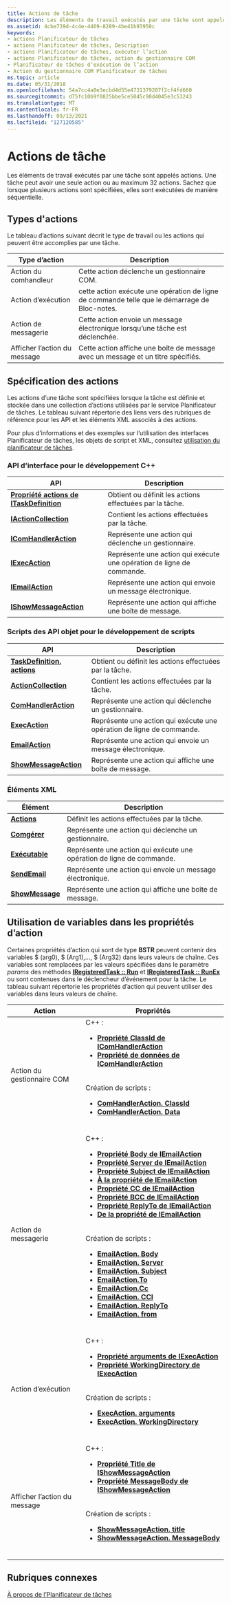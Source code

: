 ```yaml
---
title: Actions de tâche
description: Les éléments de travail exécutés par une tâche sont appelés actions. Une tâche peut avoir une seule action ou au maximum 32 actions. Sachez que lorsque plusieurs actions sont spécifiées, elles sont exécutées de manière séquentielle.
ms.assetid: 4cbe739d-4c4e-4469-8289-4be41b93950c
keywords:
- actions Planificateur de tâches
- actions Planificateur de tâches, Description
- actions Planificateur de tâches, exécuter l’action
- actions Planificateur de tâches, action du gestionnaire COM
- Planificateur de tâches d’exécution de l’action
- Action du gestionnaire COM Planificateur de tâches
ms.topic: article
ms.date: 05/31/2018
ms.openlocfilehash: 54a7cc4a0e3ecbd4d55e4731379287f2cf4fd660
ms.sourcegitcommit: d75fc10b9f0825bbe5ce5045c90d4045e3c53243
ms.translationtype: MT
ms.contentlocale: fr-FR
ms.lasthandoff: 09/13/2021
ms.locfileid: "127120585"
---
```

# <a name="task-actions"></a>Actions de tâche

Les éléments de travail exécutés par une tâche sont appelés actions. Une tâche peut avoir une seule action ou au maximum 32 actions. Sachez que lorsque plusieurs actions sont spécifiées, elles sont exécutées de manière séquentielle.

## <a name="types-of-actions"></a>Types d'actions

Le tableau d’actions suivant décrit le type de travail ou les actions qui peuvent être accomplies par une tâche.

| Type d’action      | Description                                                             |
|---------------------|-------------------------------------------------------------------------|
| Action du comhandleur   | Cette action déclenche un gestionnaire COM.                                        |
| Action d’exécution         | cette action exécute une opération de ligne de commande telle que le démarrage de Bloc-notes. |
| Action de messagerie       | Cette action envoie un message électronique lorsqu’une tâche est déclenchée.                    |
| Afficher l’action du message | Cette action affiche une boîte de message avec un message et un titre spécifiés.     |



 

## <a name="specifying-actions"></a>Spécification des actions

Les actions d’une tâche sont spécifiées lorsque la tâche est définie et stockée dans une collection d’actions utilisées par le service Planificateur de tâches. Le tableau suivant répertorie des liens vers des rubriques de référence pour les API et les éléments XML associés à des actions.

Pour plus d’informations et des exemples sur l’utilisation des interfaces Planificateur de tâches, les objets de script et XML, consultez [utilisation du planificateur de tâches](using-the-task-scheduler.md).

### <a name="interface-apis-for-c-development"></a>API d’interface pour le développement C++



| API                                                                    | Description                                                  |
|------------------------------------------------------------------------|--------------------------------------------------------------|
| [**Propriété actions de ITaskDefinition**](/windows/desktop/api/taskschd/nf-taskschd-itaskdefinition-get_actions) | Obtient ou définit les actions effectuées par la tâche.              |
| [**IActionCollection**](/windows/desktop/api/taskschd/nn-taskschd-iactioncollection)                         | Contient les actions effectuées par la tâche.                  |
| [**IComHandlerAction**](/windows/desktop/api/taskschd/nn-taskschd-icomhandleraction)                         | Représente une action qui déclenche un gestionnaire.                   |
| [**IExecAction**](/windows/desktop/api/taskschd/nn-taskschd-iexecaction)                                     | Représente une action qui exécute une opération de ligne de commande. |
| [**IEmailAction**](/windows/desktop/api/taskschd/nn-taskschd-iemailaction)                                   | Représente une action qui envoie un message électronique.            |
| [**IShowMessageAction**](/windows/desktop/api/taskschd/nn-taskschd-ishowmessageaction)                       | Représente une action qui affiche une boîte de message.               |



 

### <a name="scripting-object-apis-for-scripting-development"></a>Scripts des API objet pour le développement de scripts



| API                                                      | Description                                                  |
|----------------------------------------------------------|--------------------------------------------------------------|
| [**TaskDefinition. actions**](taskdefinition-actions.md) | Obtient ou définit les actions effectuées par la tâche.              |
| [**ActionCollection**](actioncollection.md)             | Contient les actions effectuées par la tâche.                  |
| [**ComHandlerAction**](comhandleraction.md)             | Représente une action qui déclenche un gestionnaire.                   |
| [**ExecAction**](execaction.md)                         | Représente une action qui exécute une opération de ligne de commande. |
| [**EmailAction**](emailaction.md)                       | Représente une action qui envoie un message électronique.            |
| [**ShowMessageAction**](showmessageaction.md)           | Représente une action qui affiche une boîte de message.               |



 

### <a name="xml-elements"></a>Éléments XML



| Élément                                                                    | Description                                                  |
|----------------------------------------------------------------------------|--------------------------------------------------------------|
| [**Actions**](taskschedulerschema-actions-tasktype-element.md)            | Définit les actions effectuées par la tâche.                   |
| [**Comgérer**](taskschedulerschema-comhandler-actiongroup-element.md)   | Représente une action qui déclenche un gestionnaire.                   |
| [**Exécutable**](taskschedulerschema-exec-actiongroup-element.md)               | Représente une action qui exécute une opération de ligne de commande. |
| [**SendEmail**](taskschedulerschema-sendemail-actiongroup-element.md)     | Représente une action qui envoie un message électronique.            |
| [**ShowMessage**](taskschedulerschema-showmessage-actiongroup-element.md) | Représente une action qui affiche une boîte de message.               |



 

## <a name="using-variables-in-action-properties"></a>Utilisation de variables dans les propriétés d’action

Certaines propriétés d’action qui sont de type **BSTR** peuvent contenir des variables $ (arg0), $ (Arg1),..., $ (Arg32) dans leurs valeurs de chaîne. Ces variables sont remplacées par les valeurs spécifiées dans le paramètre *params* des méthodes [**IRegisteredTask :: Run**](/windows/desktop/api/taskschd/nf-taskschd-iregisteredtask-run) et [**IRegisteredTask :: RunEx**](/windows/desktop/api/taskschd/nf-taskschd-iregisteredtask-runex) ou sont contenues dans le déclencheur d’événement pour la tâche. Le tableau suivant répertorie les propriétés d’action qui peuvent utiliser des variables dans leurs valeurs de chaîne.


| Action | Propriétés | 
|--------|------------|
| Action du gestionnaire COM | C++ :<ul><li><a href="/windows/desktop/api/taskschd/nf-taskschd-icomhandleraction-get_classid"><strong>Propriété ClassId de IComHandlerAction</strong></a></li><li><a href="/windows/desktop/api/taskschd/nf-taskschd-icomhandleraction-get_data"><strong>Propriété de données de IComHandlerAction</strong></a></li></ul><br /> Création de scripts :<ul><li><a href="comhandleraction-classid.md"><strong>ComHandlerAction. ClassId</strong></a></li><li><a href="comhandleraction-data.md"><strong>ComHandlerAction. Data</strong></a></li></ul><br /> | 
| Action de messagerie | C++ :<ul><li><a href="/windows/desktop/api/taskschd/nf-taskschd-iemailaction-get_body"><strong>Propriété Body de IEmailAction</strong></a></li><li><a href="/windows/desktop/api/taskschd/nf-taskschd-iemailaction-get_server"><strong>Propriété Server de IEmailAction</strong></a></li><li><a href="/windows/desktop/api/taskschd/nf-taskschd-iemailaction-get_subject"><strong>Propriété Subject de IEmailAction</strong></a></li><li><a href="/windows/desktop/api/taskschd/nf-taskschd-iemailaction-get_to"><strong>À la propriété de IEmailAction</strong></a></li><li><a href="/windows/desktop/api/taskschd/nf-taskschd-iemailaction-get_cc"><strong>Propriété CC de IEmailAction</strong></a></li><li><a href="/windows/desktop/api/taskschd/nf-taskschd-iemailaction-get_bcc"><strong>Propriété BCC de IEmailAction</strong></a></li><li><a href="/windows/desktop/api/taskschd/nf-taskschd-iemailaction-get_replyto"><strong>Propriété ReplyTo de IEmailAction</strong></a></li><li><a href="/windows/desktop/api/taskschd/nf-taskschd-iemailaction-get_from"><strong>De la propriété de IEmailAction</strong></a></li></ul><br /> Création de scripts :<ul><li><a href="emailaction-body.md"><strong>EmailAction. Body</strong></a></li><li><a href="emailaction-server.md"><strong>EmailAction. Server</strong></a></li><li><a href="emailaction-subject.md"><strong>EmailAction. Subject</strong></a></li><li><a href="emailaction-to.md"><strong>EmailAction.To</strong></a></li><li><a href="emailaction-cc.md"><strong>EmailAction.Cc</strong></a></li><li><a href="emailaction-bcc.md"><strong>EmailAction. CCI</strong></a></li><li><a href="emailaction-replyto.md"><strong>EmailAction. ReplyTo</strong></a></li><li><a href="emailaction-from.md"><strong>EmailAction. from</strong></a></li></ul><br /> | 
| Action d’exécution | C++ :<ul><li><a href="/windows/desktop/api/taskschd/nf-taskschd-iexecaction-get_arguments"><strong>Propriété arguments de IExecAction</strong></a></li><li><a href="/windows/desktop/api/taskschd/nf-taskschd-iexecaction-get_workingdirectory"><strong>Propriété WorkingDirectory de IExecAction</strong></a></li></ul><br /> Création de scripts :<ul><li><a href="execaction-arguments.md"><strong>ExecAction. arguments</strong></a></li><li><a href="execaction-workingdirectory.md"><strong>ExecAction. WorkingDirectory</strong></a></li></ul><br /> | 
| Afficher l’action du message | C++ :<ul><li><a href="/windows/desktop/api/taskschd/nf-taskschd-ishowmessageaction-get_title"><strong>Propriété Title de IShowMessageAction</strong></a></li><li><a href="/windows/desktop/api/taskschd/nf-taskschd-ishowmessageaction-get_messagebody"><strong>Propriété MessageBody de IShowMessageAction</strong></a></li></ul><br /> Création de scripts :<ul><li><a href="showmessageaction-title.md"><strong>ShowMessageAction. title</strong></a></li><li><a href="showmessageaction-messagebody.md"><strong>ShowMessageAction. MessageBody</strong></a></li></ul><br /> | 




 

## <a name="related-topics"></a>Rubriques connexes

<dl> <dt>

[À propos de l’Planificateur de tâches](about-the-task-scheduler.md)
</dt> </dl>

 

 





